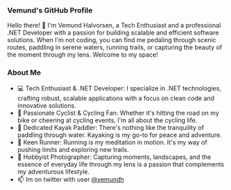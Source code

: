 
### Vemund's GitHub Profile

Hello there! 👋 I'm Vemund Halvorsen, a Tech Enthusiast and a professional .NET Developer with a passion for building scalable and efficient software solutions. When I'm not coding, you can find me pedaling through scenic routes, paddling in serene waters, running trails, or capturing the beauty of the moment through my lens. Welcome to my space!

### About Me
- 💻 Tech Enthusiast & .NET Developer: I specialize in .NET technologies, crafting robust, scalable applications with a focus on clean code and innovative solutions.
- 🚴 Passionate Cyclist & Cycling Fan: Whether it's hitting the road on my bike or cheering at cycling events, I'm all about the cycling life.
- 🛶 Dedicated Kayak Paddler: There's nothing like the tranquility of paddling through water. Kayaking is my go-to for peace and adventure.
- 🏃 Keen Runner: Running is my meditation in motion. It's my way of pushing limits and exploring new trails.
- 📸 Hobbyist Photographer: Capturing moments, landscapes, and the essence of everyday life through my lens is a passion that complements my adventurous lifestyle.
- 📫 Im on twitter with user [@vemundh](https://twitter.com/vemundh)

